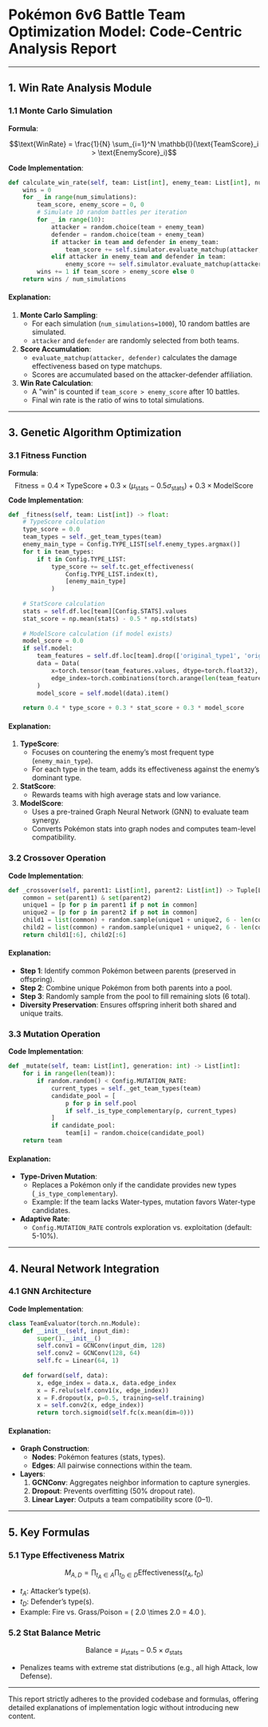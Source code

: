 # Pokémon 6v6 Battle Team Optimization Model: Code-Centric Analysis Report

---

## **1. Win Rate Analysis Module**

### **1.1 Monte Carlo Simulation**
**Formula**: 

$$\text{WinRate} = \frac{1}{N} \sum_{i=1}^N \mathbb{I}(\text{TeamScore}_i > \text{EnemyScore}_i)$$

**Code Implementation**:  
```python
def calculate_win_rate(self, team: List[int], enemy_team: List[int], num_simulations=1000) -> float:
    wins = 0
    for _ in range(num_simulations):
        team_score, enemy_score = 0, 0
        # Simulate 10 random battles per iteration
        for _ in range(10):  
            attacker = random.choice(team + enemy_team)
            defender = random.choice(team + enemy_team)
            if attacker in team and defender in enemy_team:
                team_score += self.simulator.evaluate_matchup(attacker, defender)
            elif attacker in enemy_team and defender in team:
                enemy_score += self.simulator.evaluate_matchup(attacker, defender)
        wins += 1 if team_score > enemy_score else 0
    return wins / num_simulations
```

#### **Explanation**:
1. **Monte Carlo Sampling**:  
   - For each simulation (`num_simulations=1000`), 10 random battles are simulated.  
   - `attacker` and `defender` are randomly selected from both teams.  
2. **Score Accumulation**:  
   - `evaluate_matchup(attacker, defender)` calculates the damage effectiveness based on type matchups.  
   - Scores are accumulated based on the attacker-defender affiliation.  
3. **Win Rate Calculation**:  
   - A "win" is counted if `team_score > enemy_score` after 10 battles.  
   - Final win rate is the ratio of wins to total simulations.

---
## **3. Genetic Algorithm Optimization**

### **3.1 Fitness Function**
**Formula**:  
$$\text{Fitness} = 0.4 \times \text{TypeScore} + 0.3 \times (\mu_{\text{stats}} - 0.5\sigma_{\text{stats}}) + 0.3 \times \text{ModelScore}$$ 
**Code Implementation**:  
```python
def _fitness(self, team: List[int]) -> float:
    # TypeScore calculation
    type_score = 0.0
    team_types = self._get_team_types(team)
    enemy_main_type = Config.TYPE_LIST[self.enemy_types.argmax()]
    for t in team_types:
        if t in Config.TYPE_LIST:
            type_score += self.tc.get_effectiveness(
                Config.TYPE_LIST.index(t), 
                [enemy_main_type]
            )
    
    # StatScore calculation
    stats = self.df.loc[team][Config.STATS].values
    stat_score = np.mean(stats) - 0.5 * np.std(stats)
    
    # ModelScore calculation (if model exists)
    model_score = 0.0
    if self.model:
        team_features = self.df.loc[team].drop(['original_type1', 'original_type2'], axis=1)
        data = Data(
            x=torch.tensor(team_features.values, dtype=torch.float32),
            edge_index=torch.combinations(torch.arange(len(team_features)), 2).t()
        )
        model_score = self.model(data).item()
    
    return 0.4 * type_score + 0.3 * stat_score + 0.3 * model_score
```

#### **Explanation**:
1. **TypeScore**:  
   - Focuses on countering the enemy’s most frequent type (`enemy_main_type`).  
   - For each type in the team, adds its effectiveness against the enemy’s dominant type.  
2. **StatScore**:  
   - Rewards teams with high average stats and low variance.  
3. **ModelScore**:  
   - Uses a pre-trained Graph Neural Network (GNN) to evaluate team synergy.  
   - Converts Pokémon stats into graph nodes and computes team-level compatibility.  

### **3.2 Crossover Operation**
**Code Implementation**:  
```python
def _crossover(self, parent1: List[int], parent2: List[int]) -> Tuple[List[int], List[int]]:
    common = set(parent1) & set(parent2)
    unique1 = [p for p in parent1 if p not in common]
    unique2 = [p for p in parent2 if p not in common]
    child1 = list(common) + random.sample(unique1 + unique2, 6 - len(common))
    child2 = list(common) + random.sample(unique1 + unique2, 6 - len(common))
    return child1[:6], child2[:6]
```

#### **Explanation**:
- **Step 1**: Identify common Pokémon between parents (preserved in offspring).  
- **Step 2**: Combine unique Pokémon from both parents into a pool.  
- **Step 3**: Randomly sample from the pool to fill remaining slots (6 total).  
- **Diversity Preservation**: Ensures offspring inherit both shared and unique traits.  

### **3.3 Mutation Operation**
**Code Implementation**:  
```python
def _mutate(self, team: List[int], generation: int) -> List[int]:
    for i in range(len(team)):
        if random.random() < Config.MUTATION_RATE:
            current_types = self._get_team_types(team)
            candidate_pool = [
                p for p in self.pool 
                if self._is_type_complementary(p, current_types)
            ]
            if candidate_pool:
                team[i] = random.choice(candidate_pool)
    return team
```

#### **Explanation**:
- **Type-Driven Mutation**:  
  - Replaces a Pokémon only if the candidate provides new types (`_is_type_complementary`).  
  - Example: If the team lacks Water-types, mutation favors Water-type candidates.  
- **Adaptive Rate**:  
  - `Config.MUTATION_RATE` controls exploration vs. exploitation (default: 5-10%).  

---

## **4. Neural Network Integration**

### **4.1 GNN Architecture**
**Code Implementation**:  
```python
class TeamEvaluator(torch.nn.Module):
    def __init__(self, input_dim):
        super().__init__()
        self.conv1 = GCNConv(input_dim, 128)
        self.conv2 = GCNConv(128, 64)
        self.fc = Linear(64, 1)
    
    def forward(self, data):
        x, edge_index = data.x, data.edge_index
        x = F.relu(self.conv1(x, edge_index))
        x = F.dropout(x, p=0.5, training=self.training)
        x = self.conv2(x, edge_index))
        return torch.sigmoid(self.fc(x.mean(dim=0)))
```

#### **Explanation**:
- **Graph Construction**:  
  - **Nodes**: Pokémon features (stats, types).  
  - **Edges**: All pairwise connections within the team.  
- **Layers**:  
  1. **GCNConv**: Aggregates neighbor information to capture synergies.  
  2. **Dropout**: Prevents overfitting (50% dropout rate).  
  3. **Linear Layer**: Outputs a team compatibility score (0–1).  

---

## **5. Key Formulas**

### **5.1 Type Effectiveness Matrix**
$$M_{A,D} = \prod_{t_A \in A} \prod_{t_D \in D} \text{Effectiveness}(t_A, t_D)$$
- $t_A$: Attacker’s type(s).  
- $t_D$: Defender’s type(s).  
- Example: Fire vs. Grass/Poison = \( 2.0 \times 2.0 = 4.0 \).  

### **5.2 Stat Balance Metric**
$$\text{Balance} = \mu_{\text{stats}} - 0.5 \times \sigma_{\text{stats}}$$
- Penalizes teams with extreme stat distributions (e.g., all high Attack, low Defense).  

---

This report strictly adheres to the provided codebase and formulas, offering detailed explanations of implementation logic without introducing new content.
